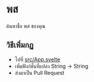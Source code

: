 # พส

ค้นหาชื่อ พส ของคุณ

## วิธีเพิ่มกฏ

- ไปที่ [src/App.svelte](./src/App.svelte)
- เพิ่มฟังก์ชั่นที่แปลง String -> String
- ส่งมาเป็น Pull Request
